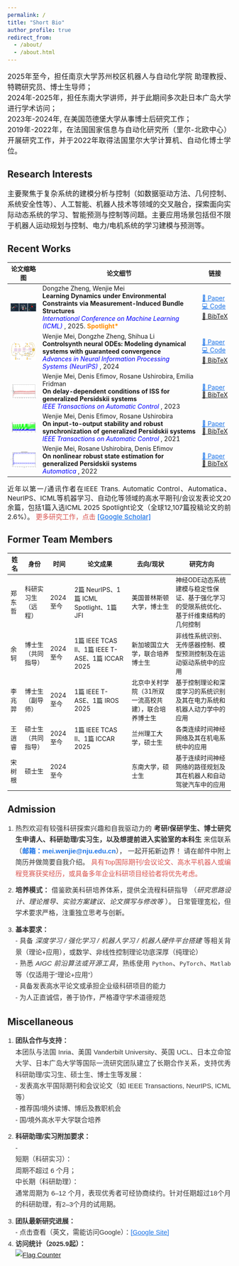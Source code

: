 ```yaml
---
permalink: /
title: "Short Bio"
author_profile: true
redirect_from: 
  - /about/
  - /about.html
---
```




<div align="justify">
<p style="font-size:16px;">
2025年至今，担任南京大学苏州校区机器人与自动化学院 助理教授、特聘研究员、博士生导师；<br>
2024年-2025年，担任东南大学讲师，并于此期间多次赴日本广岛大学进行学术访问；<br>
2023年-2024年, 在美国范德堡大学从事博士后研究工作；<br>
2019年-2022年，在法国国家信息与自动化研究所（里尔-北欧中心）开展研究工作，并于2022年取得法国里尔大学计算机、自动化博士学位。
</p>
</div>


Research Interests
------
<div align="justify">
<p style="font-size:16px;">
主要聚焦于复杂系统的建模分析与控制（如数据驱动方法、几何控制、系统安全性等）、人工智能、机器人技术等领域的交叉融合，探索面向实际动态系统的学习、智能预测与控制等问题。主要应用场景包括但不限于机器人运动规划与控制、电力/电机系统的学习建模与预测等。
</p>
</div>




Recent Works
------
<table>
  <thead>
    <tr>
      <th>论文缩略图</th>
      <th>论文细节 </th>
      <th>链接</th>
    </tr>
  </thead>
  <tbody>
    <tr>
      <td style="vertical-align: middle;">
        <img src="/images/figure1.png" alt="Paper Thumbnail" width="120" style="max-height: 90%; vertical-align: middle;">
      </td>
      <td>
        Dongzhe Zheng, Wenjie Mei<br>
        <strong> Learning Dynamics under Environmental Constraints via Measurement-Induced Bundle Structures </strong><br>
       <em style="color:blue;">International Conference on Machine Learning (ICML) </em>, 2025. <span style="color:#FF8C00; font-weight:bold;">Spotlight*</span>
      </td>
      <td>
       <a href="https://arxiv.org/pdf/2505.19521" target="_blank" style="color:#1a73e8; text-decoration:underline;">📄 Paper</a> <br>
       <a href="https://github.com/ContinuumCoder/Measurement-Induced-Bundle-for-Learning-Dynamics/" target="_blank" style="color:#1a73e8; text-decoration:underline;">💻 Code</a> <br>
       <a href="files/bibtex1.bib" download>
         <span style="white-space:nowrap;">📑 BibTeX</span>
        </a>
      </td>
    </tr>
    <tr>
      <td style="vertical-align: middle;">
        <img src="/images/figure2.png" alt="Paper Thumbnail" width="120" style="max-height: 90%; vertical-align: middle;">
      </td> 
      <td>
          Wenjie Mei, Dongzhe Zheng, Shihua Li<br>
        <strong> Controlsynth neural ODEs: Modeling dynamical systems with guaranteed convergence </strong><br>
        <em style="color:blue;"> Advances in Neural Information Processing Systems (NeurIPS) </em>, 2024
      </td>
      <td>
         <a href="https://proceedings.neurips.cc/paper_files/paper/2024/hash/b3b0ea507520e3db70f7219b59fd5fd9-Abstract-Conference.html" target="_blank" style="color:#1a73e8; text-decoration:underline;">📄 Paper</a> <br>
        <a href="https://github.com/ContinuumCoder/ControlSynth-Neural-ODE" target="_blank" style="color:#1a73e8; text-decoration:underline;">💻 Code</a> <br>
        <a href="files/bibtex2.bib" download>📑 BibTeX</a>
      </td>
    </tr>
     <tr>
       <td style="vertical-align: middle;">
        <img src="/images/figure3.png" alt="Paper Thumbnail" width="120" style="max-height: 90%; vertical-align: middle;">
      </td>
      <td>
          Wenjie Mei, Denis Efimov, Rosane Ushirobira, Emilia Fridman <br>
        <strong> On delay-dependent conditions of ISS for generalized Persidskii systems </strong><br>
        <em style="color:blue;"> IEEE Transactions on Automatic Control </em>, 2023
      </td>
      <td>
        <a href="https://inria.hal.science/hal-03749191/file/journal_time_delay_Pers_systems.pdf" target="_blank" style="color:#1a73e8; text-decoration:underline;">📄 Paper</a> <br>
        <a href="files/bibtex3.bib" download>📑 BibTeX</a>
      </td>
    </tr>
     <tr>
       <td style="vertical-align: middle;">
        <img src="/images/figure4.png" alt="Paper Thumbnail" width="120" style="max-height: 90%; vertical-align: middle;">
      </td>
      <td>
          Wenjie Mei, Denis Efimov, Rosane Ushirobira <br>
        <strong> On input-to-output stability and robust synchronization of generalized Persidskii systems </strong><br>
        <em style="color:blue;"> IEEE Transactions on Automatic Control </em>, 2021
      </td>
      <td>
        <a href="https://inria.hal.science/hal-03384183/document" target="_blank" style="color:#1a73e8; text-decoration:underline;">📄 Paper</a> <br>
        <a href="files/bibtex4.bib" download>📑 BibTeX</a>
      </td>
    </tr>
     <tr>
       <td style="vertical-align: middle;">
        <img src="/images/figure5.png" alt="Paper Thumbnail" width="120" style="max-height: 90%; vertical-align: middle;">
      </td>
      <td>
          Wenjie Mei, Rosane Ushirobira, Denis Efimov  <br>
        <strong> On nonlinear robust state estimation for generalized Persidskii systems </strong><br>
        <em style="color:blue;"> Automatica </em>, 2022
      </td>
      <td>
        <a href="https://www.sciencedirect.com/science/article/abs/pii/S0005109822002643" target="_blank" style="color:#1a73e8; text-decoration:underline;">📄 Paper</a> <br>
        <a href="files/bibtex5.bib" download>📑 BibTeX</a>
      </td>
    </tr>
  </tbody>
</table>

<div align="justify">
<p style="font-size:15px;">
近年以第一/通讯作者在IEEE Trans. Automatic Control、Automatica、NeurIPS、ICML等机器学习、自动化等领域的高水平期刊/会议发表论文20余篇，包括1篇入选ICML 2025 Spotlight论文（全球12,107篇投稿论文的前2.6%）。 <span style="color:#d9534f; font-weight: 500;"> 更多研究工作，点击 <a href="https://scholar.google.com/citations?user=1P8cYogAAAAJ&hl=zh-CN" target="_blank" style="color:#1a73e8; text-decoration:underline;">[Google Scholar]</a>  </span>
</p>
</div>


Former Team Members
------
<table>
  <thead>
    <tr>
      <th>姓名</th>
      <th>身份</th>
      <th>时间</th>
      <th>论文成果</th>
      <th>去向/现状</th>
      <th>研究方向</th>
    </tr>
  </thead>
  <tbody>
    <tr>
      <td>郑东哲</td>
      <td>科研实习生（远程）</td>
      <td>2024至今</td>
      <td>2篇 NeurIPS、1篇 ICML Spotlight、1篇 JFI</td>
      <td> 美国普林斯顿大学，博士生</td>
      <td>神经ODE动态系统建模与稳定性保证、基于强化学习的受限系统优化、基于纤维束结构的几何控制</td>
    </tr>
    <tr>
      <td>余轲</td>
      <td>博士生（共同指导）</td>
      <td>2024至今</td>
      <td>1篇 IEEE TCAS II、1篇 IEEE T-ASE、1篇 ICCAR 2025</td>
      <td>新加坡国立大学，联合培养博士生 </td>
      <td>非线性系统识别、无传感器控制、模型预测控制及在运动驱动系统中的应用</td>
    </tr>
    <tr>
      <td>李兆羿</td>
      <td>博士生（副导师）</td>
      <td>2024至今</td>
      <td>1篇 IEEE T-ASE、1篇 IROS 2025</td>
      <td>北京中关村学院（31所双一流高校共建），联合培养博士生 </td>
      <td>基于控制理论和深度学习的系统识别及其在电力系统和机器人动力学中的应用</td>
    </tr>
    <tr>
      <td>王逍睿</td>
      <td>硕士生（共同指导）</td>
      <td>2024至今</td>
      <td>1篇 IEEE TCAS II、1篇 ICCAR 2025</td>
      <td>兰州理工大学，硕士生 </td>
      <td>各类连续时间神经网络及其在机电系统中的应用</td>
    </tr>
    <tr>
      <td>宋树根</td>
      <td>硕士生</td>
      <td>2024至今</td>
      <td> </td>
      <td>东南大学，硕士生 </td>
      <td>基于连续时间神经网络的路径规划及其在机器人和自动驾驶汽车中的应用</td>
    </tr>
  </tbody>
</table>


Admission 
------ 
<div align="justify" style="line-height:1.7; font-family: Arial, sans-serif; font-size: 15px; color:#333;"> 
  <ol style="padding-left: 18px;"> 
  <li style="margin-bottom: 12px;"> 
    热烈欢迎有较强科研探索兴趣和自我驱动力的 <strong>考研/保研学生、博士研究生申请人、科研助理/实习生，以及想提前进入实验室的本科生 </strong> 来信联系 （<strong style="color:#1a73e8;">邮箱：<a href="mailto:mei.wenjie@nju.edu.cn" style="color:#1a73e8; text-decoration:none;">mei.wenjie@nju.edu.cn</a></strong>）， 一起开拓新边界！
    请在邮件中附上简历并做简要自我介绍。 
    <span style="color:#d9534f; font-weight: 500;">具有Top国际期刊/会议论文、高水平机器人或编程竞赛获奖经历，或具备多年企业科研项目经验者将优先考虑。</span> 
  </li> 
    <li style="margin-bottom: 12px;"> <strong>培养模式：</strong> 借鉴欧美科研培养体系，提供全流程科研指导 （<em>研究思路设计、理论推导、实验方案建议、论文撰写与修改等 </em>）。 日常管理宽松，但学术要求严格，注重独立思考与创新。 
    </li> 
    <li> <strong>基本要求：</strong><br> 
      - 具备 <em>深度学习 / 强化学习 / 机器人学习 / 机器人硬件平台搭建 </em> 等相关背景（理论+应用），或数学、非线性控制理论功底深厚（纯理论）<br> 
      - 熟悉 <em>AIGC 前沿算法或开源工具</em>，熟练使用 <code>Python</code>、<code>PyTorch</code>、<code>Matlab</code> 等（仅适用于“理论+应用”）<br> 
      - 具备发表高水平论文或承担企业级科研项目的能力<br> 
      - 为人正直诚信，善于协作，严格遵守学术道德规范 
    </li> 
  </ol> 
</div>



Miscellaneous 
------ 
<div align="justify" style="line-height:1.7; font-family: Arial, sans-serif; font-size: 15px; color:#333;"> 
  <ol style="padding-left: 18px;"> 
  <li style="margin-bottom: 12px;"> 
     <strong>团队合作与支持：</strong><br>  本团队与法国 Inria、美国 Vanderbilt University、英国 UCL、日本立命馆大学、日本广岛大学等国际一流研究团队建立了长期合作关系，支持优秀科研助理/实习生、硕士生、博士生等发展：<br> 
    - 发表高水平国际期刊和会议论文（如 IEEE Transactions, NeurIPS, ICML 等） <br> 
    - 推荐国/境外读博、博后及教职机会 <br> 
    - 国/境外高水平大学联合培养 
  </li> 
    <li style="margin-bottom: 12px;"> <strong>科研助理/实习附加要求：</strong><br>   - </strong><br>  短期（科研实习）：<br> 周期不超过 6 个月；</strong><br> 中长期（科研助理）：<br> 通常周期为 6–12 个月，表现优秀者可经协商续约。针对任期超过18个月的科研助理，有2–3个月的试用期。
    </li> 
    <li> <strong>团队最新研究进展：</strong><br> 
       - 点击查看（英文，需能访问Google）：<a href="https://sites.google.com/site/wenjiewind" target="_blank" style="color:#1a73e8; text-decoration:underline;">[Google Site]</a>
    </li> 
     <li> <strong>访问统计（2025.9起）：</strong><br> 
      <a href="https://info.flagcounter.com/FqRa"><img src="https://s01.flagcounter.com/map/FqRa/size_m/txt_000000/border_CCCCCC/pageviews_1/viewers_0/flags_0/" alt="Flag Counter" border="0"></a>
    </li> 
  </ol> 
</div>

